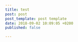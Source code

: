 ```yaml
---
title: test
post: post
post_template: post template
date: 2018-09-02 10:09:05 +0200
published: false

---
```

